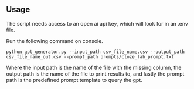 ## Usage

The script needs access to an open ai api key, which will look for in an .env file.

Run the following command on console. 
```
python gpt_generator.py --input_path csv_file_name.csv --output_path csv_file_name_out.csv --prompt_path prompts/cloze_lab_prompt.txt
```

Where the input path is the name of the file with the missing column, the output path is the name of the file to print results to, and lastly the prompt path is the predefined prompt template to query the gpt. 
